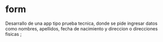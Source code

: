 # form
Desarrallo de una app tipo  prueba tecnica, donde se pide ingresar datos como nombres, apellidos, fecha de nacimiento y direccion o direcciones fisicas ;
